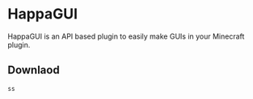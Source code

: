 # HappaGUI
HappaGUI is an API based plugin to easily make GUIs in your Minecraft plugin.

## Downlaod
`ss`
